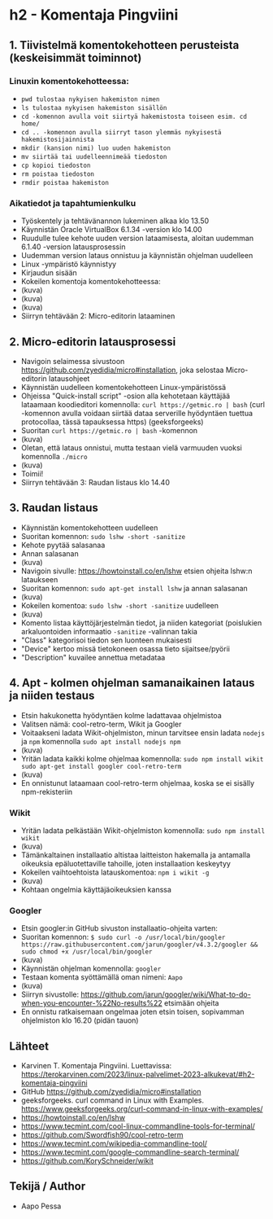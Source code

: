 # h2 - Komentaja Pingviini
## 1. Tiivistelmä komentokehotteen perusteista (keskeisimmät toiminnot)
### Linuxin komentokehotteessa:
  - `pwd tulostaa nykyisen hakemiston nimen`
  - `ls tulostaa nykyisen hakemiston sisällön`
  - `cd -komennon avulla voit siirtyä hakemistosta toiseen esim. cd home/`
  - `cd .. -komennon avulla siirryt tason ylemmäs nykyisestä hakemistosijainnista`
  - `mkdir (kansion nimi) luo uuden hakemiston`
  - `mv siirtää tai uudelleennimeää tiedoston`
  - `cp kopioi tiedoston`
  - `rm poistaa tiedoston`
  - `rmdir poistaa hakemiston`


### Aikatiedot ja tapahtumienkulku
- Työskentely ja tehtävänannon lukeminen alkaa klo 13.50
- Käynnistän Oracle VirtualBox 6.1.34 -version klo 14.00
- Ruudulle tulee kehote uuden version lataamisesta, aloitan uudemman 6.1.40 -version latausprosessin
- Uudemman version lataus onnistuu ja käynnistän ohjelman uudelleen
- Linux -ympäristö käynnistyy
- Kirjaudun sisään
- Kokeilen komentoja komentokehotteessa:
- (kuva)
- (kuva)
- (kuva)
- Siirryn tehtävään 2: Micro-editorin lataaminen


## 2. Micro-editorin latausprosessi
- Navigoin selaimessa sivustoon https://github.com/zyedidia/micro#installation, joka selostaa Micro-editorin latausohjeet
- Käynnistän uudelleen komentokehotteen Linux-ympäristössä
- Ohjeissa "Quick-install script" -osion alla kehotetaan käyttäjää lataamaan koodieditori komennolla: `curl https://getmic.ro | bash` (curl -komennon avulla voidaan siirtää dataa serverille hyödyntäen tuettua protocollaa, tässä tapauksessa https) (geeksforgeeks)
- Suoritan `curl https://getmic.ro | bash` -komennon
- (kuva)
- Oletan, että lataus onnistui, mutta testaan vielä varmuuden vuoksi komennolla `./micro`
- (kuva)
- Toimii!
- Siirryn tehtävään 3: Raudan listaus klo 14.40


## 3. Raudan listaus
- Käynnistän komentokehotteen uudelleen
- Suoritan komennon: `sudo lshw -short -sanitize`
- Kehote pyytää salasanaa
- Annan salasanan
- (kuva)
- Navigoin sivulle: https://howtoinstall.co/en/lshw etsien ohjeita lshw:n lataukseen
- Suoritan komennon: `sudo apt-get install lshw` ja annan salasanan
- (kuva)
- Kokeilen komentoa: `sudo lshw -short -sanitize` uudelleen
- (kuva)
- Komento listaa käyttöjärjestelmän tiedot, ja niiden kategoriat (poislukien arkaluontoiden informaatio `-sanitize` -valinnan takia
- "Class" kategorisoi tiedon sen luonteen mukaisesti
- "Device" kertoo missä tietokoneen osassa tieto sijaitsee/pyörii
- "Description" kuvailee annettua metadataa

## 4. Apt - kolmen ohjelman samanaikainen lataus ja niiden testaus
- Etsin hakukonetta hyödyntäen kolme ladattavaa ohjelmistoa
- Valitsen nämä: cool-retro-term, Wikit ja Googler
- Voitaakseni ladata Wikit-ohjelmiston, minun tarvitsee ensin ladata `nodejs` ja `npm` komennolla `sudo apt install nodejs npm`
- (kuva)
- Yritän ladata kaikki kolme ohjelmaa komennolla: `sudo npm install wikit sudo apt-get install googler cool-retro-term`
- (kuva)
- En onnistunut lataamaan cool-retro-term ohjelmaa, koska se ei sisälly npm-rekisteriin
### Wikit
- Yritän ladata pelkästään Wikit-ohjelmiston komennolla: `sudo npm install wikit`
- (kuva)
- Tämänkaltainen installaatio altistaa laitteiston hakemalla ja antamalla oikeuksia epäluotettaville tahoille, joten installaation keskeytyy
- Kokeilen vaihtoehtoista latauskomentoa: `npm i wikit -g`
- (kuva)
- Kohtaan ongelmia käyttäjäoikeuksien kanssa

### Googler
- Etsin googler:in GitHub sivuston installaatio-ohjeita varten: 
- Suoritan komennon: `$ sudo curl -o /usr/local/bin/googler https://raw.githubusercontent.com/jarun/googler/v4.3.2/googler && sudo chmod +x /usr/local/bin/googler`
- (kuva)
- Käynnistän ohjelman komennolla: `googler`
- Testaan komenta syöttämällä oman nimeni: `Aapo`
- (kuva)
- Siirryn sivustolle: https://github.com/jarun/googler/wiki/What-to-do-when-you-encounter-%22No-results%22 etsimään ohjeita
- En onnistu ratkaisemaan ongelmaa joten etsin toisen, sopivamman ohjelmiston klo 16.20 (pidän tauon)

## Lähteet
- Karvinen T. Komentaja Pingviini. Luettavissa: https://terokarvinen.com/2023/linux-palvelimet-2023-alkukevat/#h2-komentaja-pingviini
- GitHub https://github.com/zyedidia/micro#installation
- geeksforgeeks. curl command in Linux with Examples. https://www.geeksforgeeks.org/curl-command-in-linux-with-examples/
- https://howtoinstall.co/en/lshw
- https://www.tecmint.com/cool-linux-commandline-tools-for-terminal/
- https://github.com/Swordfish90/cool-retro-term
- https://www.tecmint.com/wikipedia-commandline-tool/
- https://www.tecmint.com/google-commandline-search-terminal/
- https://github.com/KorySchneider/wikit
## Tekijä / Author
- Aapo Pessa
